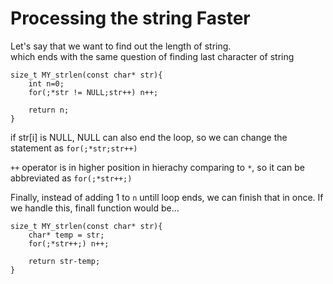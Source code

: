 # Processing the string Faster   
   
Let's say that we want to find out the length of string.   
which ends with the same question of finding last character of string   
   
```
size_t MY_strlen(const char* str){
	int n=0;
	for(;*str != NULL;str++) n++;

	return n;
}
```    
   
if str[i] is NULL, NULL can also end the loop, so we can change the statement as `for(;*str;str++)`   
   
`++` operator is in higher position in hierachy comparing to `*`, so it can be abbreviated as `for(;*str++;)`   
   
Finally, instead of adding 1 to `n` untill loop ends, we can finish that in once. If we handle this, finall function would be...  
   
```
size_t MY_strlen(const char* str){
	char* temp = str;   
	for(;*str++;) n++;
	
	return str-temp;				
} 
```
